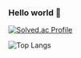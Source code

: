 ### Hello world 👋

[![Solved.ac Profile](http://mazassumnida.wtf/api/v2/generate_badge?boj=lisa1072)](https://solved.ac/lisa1072/)

![Top Langs](https://github-readme-stats.vercel.app/api/top-langs/?username=hyun0-25&layout=compact&theme=radical)


<!--
**hyun0-25/hyun0-25** is a ✨ _special_ ✨ repository because its `README.md` (this file) appears on your GitHub profile.

Here are some ideas to get you started:

- 🔭 I’m currently working on ...
- 🌱 I’m currently learning ...
- 👯 I’m looking to collaborate on ...
- 🤔 I’m looking for help with ...
- 💬 Ask me about ...
- 📫 How to reach me: ...
- 😄 Pronouns: ...
- ⚡ Fun fact: ...
-->
